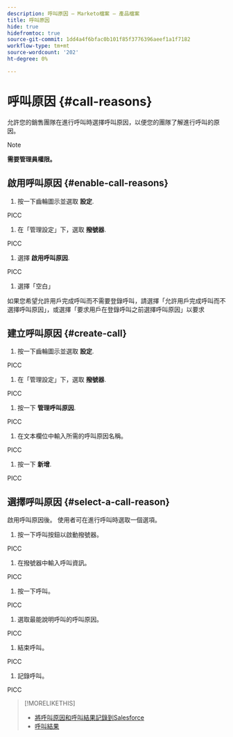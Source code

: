 ```yaml
---
description: 呼叫原因 — Marketo檔案 — 產品檔案
title: 呼叫原因
hide: true
hidefromtoc: true
source-git-commit: 1dd4a4f6bfac0b101f85f3776396aeef1a1f7182
workflow-type: tm+mt
source-wordcount: '202'
ht-degree: 0%

---
```


# 呼叫原因 {#call-reasons}

允許您的銷售團隊在進行呼叫時選擇呼叫原因，以便您的團隊了解進行呼叫的原因。

>[!NOTE]
>
>**需要管理員權限。**

## 啟用呼叫原因 {#enable-call-reasons}

1. 按一下齒輪圖示並選取 **設定**.

PICC

1. 在「管理設定」下，選取 **撥號器**.

PICC

1. 選擇 **啟用呼叫原因**.

PICC

1. 選擇「空白」

如果您希望允許用戶完成呼叫而不需要登錄呼叫，請選擇「允許用戶完成呼叫而不選擇呼叫原因」，或選擇「要求用戶在登錄呼叫之前選擇呼叫原因」以要求

## 建立呼叫原因 {#create-call}

1. 按一下齒輪圖示並選取 **設定**.

PICC

1. 在「管理設定」下，選取 **撥號器**.

PICC

1. 按一下 **管理呼叫原因**.

PICC

1. 在文本欄位中輸入所需的呼叫原因名稱。

PICC

1. 按一下 **新增**.

PICC

## 選擇呼叫原因 {#select-a-call-reason}

啟用呼叫原因後。 使用者可在進行呼叫時選取一個選項。

1. 按一下呼叫按鈕以啟動撥號器。

PICC

1. 在撥號器中輸入呼叫資訊。

PICC

1. 按一下呼叫。

PICC

1. 選取最能說明呼叫的呼叫原因。

PICC

1. 結束呼叫。

PICC

1. 記錄呼叫。

PICC

>[!MORELIKETHIS]
>
>* [將呼叫原因和呼叫結果記錄到Salesforce](/help/marketo/product-docs/marketo-sales-connect/phone/log-call-reasons-and-call-outcomes-to-salesforce.md)
>* [呼叫結果](/help/marketo/product-docs/marketo-sales-connect/phone/call-outcomes.md)

